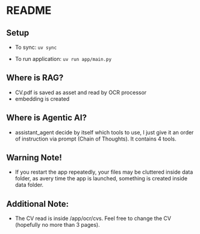 # README

## Setup
- To sync:
`uv sync`

- To run application:
`uv run app/main.py`

## Where is RAG?
- CV.pdf is saved as asset and read by OCR processor
- embedding is created

## Where is Agentic AI?
- assistant_agent decide by itself which tools to use, I just give it an order of instruction via prompt (Chain of Thoughts). It contains 4 tools.

## Warning Note!
- If you restart the app repeatedly, your files may be cluttered inside data folder, as avery time the app is launched, something is created inside data folder.

## Additional Note:
- The CV read is inside /app/ocr/cvs. Feel free to change the CV (hopefully no more than 3 pages).